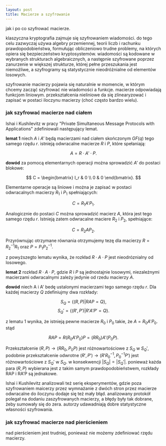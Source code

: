 ```yaml
---
layout: post
title: Macierze a szyfrowanie
---
```


jak i po co szyfrować macierze.

klaszyczna kryptografia zajmuje się szyfrowaniem wiadomości.
do tego celu zazwyczaj używa algebry przemiennej, teorii liczb i rachunku prawdopodobieństwa,
formułując obliczeniowo trudne problemy, na których opiera się bezpieczeństwo kryptosystemów.
wiadomości są kodowane w wybranych strukturach algebraicznych, a następnie szyfrowane poprzez
zanurzenie w większej strukturze, której pełne przeszukania jest niemożliwe, a szyfrogramy są
statystycznie nieodróżnialne od elementów losowych.

szyfrowanie macierzy pojawia się naturalnie w momencie, w którym chcemy zacząć szyfrować nie wiadomości
a funkcje. macierze odpowiadają funkcjom liniowym. przekształcenia nieliniowe da się zlinearyzować i zapisać
w postaci iloczynu macierzy (choć często bardzo wielu).

### jak szyfrować macierze nad ciałem

Ishai i Kushilevitz w pracy "Private Simultaneous Message Protocols with Applications" zdefiniowali następujący lemat.

**lemat 1**
niech $A$ i $A'$ będą macierzami nad ciałem skończonym $GF(q)$ tego samego rzędu $r$. istnieją odwracalne macierze
$R$ i $P$, które spełaniają:

$$ A = R \cdot A' \cdot P. $$  

**dowód**
za pomocą elementarnych operacji można sprowadzić $A'$ do postaci blokowe:

$$ C = \begin{bmatrix} I_r & 0 \\ 0 & 0 \end{bmatrix}. $$

Elementarne operacje są liniowe i można je zapisać w postaci odwracalnych macierzy $R_1$ i $P_1$ spełniających:

$$ C = R_1 A' P_1. $$

Analogicznie do postaci $C$ można sprowadzić macierz $A$, która jest tego samego rzędu $r$. Istnieją zatem
odwracalne maciere $R_2$ i $P_2$, spełniające:

$$ C = R_2 A P_2. $$

Przyrównując otrzymane równania otrzymujemy tezę dla macierzy $R = R_2^{-1}R_1$ oraz $P=P_1 P_2^{-1}$.

z powyższegto lematu wynika, że rozkład $R \cdot A \cdot P$ jest nieodróznialny od losowego.

**lemat 2** rozkład $R \cdot A \cdot P$, gdzie $R$ i $P$ są jednostajnie losowymi, niezależnymi macierzami odwracalnymi
zależy jedynie od rzedu macierzy $A$.

**dowód** niech A i A' bedę ustalonymi macierzami tego samego rzędu $r$. Dla każdej macierzy $Q$ zdefiniujmy dwa rozkłady:

$$ S_Q = \{ (R,P) | RAP = Q \}, $$
$$ S_Q' = \{ (R',P') | R'A'P' = Q \}. $$

z lematu 1 wynika, że istnieją pewne macierze $R_0$ i $P_0$ takie, że $A = R_0 A' P_0$. stąd

$$ RAP = R(R_0 A' P_0)P = (R R_0) A' (P_0 P).$$

Przekształcenie $(R,P) \rightarrow (R R_0, P_0 P)$ jest różnowartościowe z $S_Q$ w $S_Q'$, podobnie przekształcenie odwrotne
$(R',P') \rightarrow (R' R_0^{-1}, P_0^{-1} P')$ jest różnowartościowe z $S_Q'$ w $S_Q$. w konsekwencji $|S_Q| = |S_Q'|$.
ponieważ każda para $(R,P)$ wybierana jest z takim samym prawdopodobieństwem, rozkłady RAP i RA'P są jednakowe.

Ishai i Kushilevitz analizowali też serię eksperymentów, gdzie poza szyfrowaniem maicerzy przez wymnażanie z dwóch stron
przez macierze odwracalne do iloczynu dodaje się też mały błąd. analizowany protokół polegał na dodaniu zaszyfrowanych macierzy,
a błędy były tak dobrane, żeby sumowały się do zera. autorzy udawadniają dobre statystyczne własności szyfrowania.

### jak szyfrować macierze nad pierścieniem

nad pierścieniem jest trudniej, ponieważ nie możemy zdefiniować rzędu macierzy.
